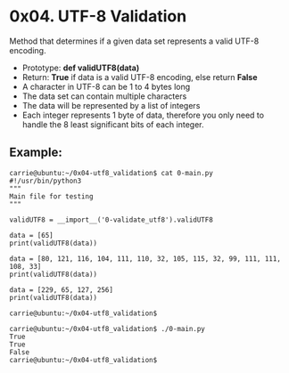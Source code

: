 # 0x04. UTF-8 Validation

Method that determines if a given data set represents a valid UTF-8 encoding.

 * Prototype: **def validUTF8(data)**
 * Return: **True** if data is a valid UTF-8 encoding, else return **False**
 * A character in UTF-8 can be 1 to 4 bytes long
 * The data set can contain multiple characters
 * The data will be represented by a list of integers
 * Each integer represents 1 byte of data, therefore you only need to handle the 8 least significant bits of each integer.

## Example:

```
carrie@ubuntu:~/0x04-utf8_validation$ cat 0-main.py
#!/usr/bin/python3
"""
Main file for testing
"""

validUTF8 = __import__('0-validate_utf8').validUTF8

data = [65]
print(validUTF8(data))

data = [80, 121, 116, 104, 111, 110, 32, 105, 115, 32, 99, 111, 111, 108, 33]
print(validUTF8(data))

data = [229, 65, 127, 256]
print(validUTF8(data))

carrie@ubuntu:~/0x04-utf8_validation$
```

```
carrie@ubuntu:~/0x04-utf8_validation$ ./0-main.py
True
True
False
carrie@ubuntu:~/0x04-utf8_validation$
```
